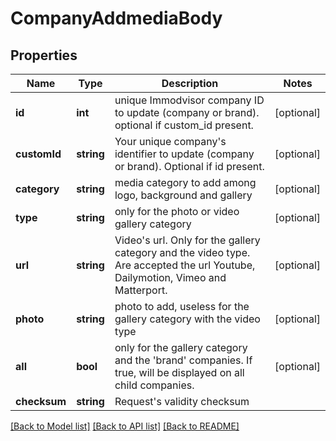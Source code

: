 # CompanyAddmediaBody

## Properties
Name | Type | Description | Notes
------------ | ------------- | ------------- | -------------
**id** | **int** | unique Immodvisor company ID to update (company or brand). optional if custom_id present. | [optional] 
**customId** | **string** | Your unique company&#x27;s identifier to update (company or brand). Optional if id present. | [optional] 
**category** | **string** | media category to add among logo, background and gallery | [optional] 
**type** | **string** | only for the photo or video gallery category | [optional] 
**url** | **string** | Video&#x27;s url. Only for the gallery category and the video type. Are accepted the url Youtube, Dailymotion, Vimeo and Matterport. | [optional] 
**photo** | **string** | photo to add, useless for the gallery category with the video type | [optional] 
**all** | **bool** | only for the gallery category and the &#x27;brand&#x27; companies. If true, will be displayed on all child companies. | [optional] 
**checksum** | **string** | Request&#x27;s validity checksum | 

[[Back to Model list]](../../README.md#documentation-for-models) [[Back to API list]](../../README.md#documentation-for-api-endpoints) [[Back to README]](../../README.md)


